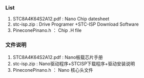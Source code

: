 ###  **List** 

1. STC8A4K64S2A12.pdf : Nano Chip datesheet
2. stc-isp.zip : Drive Programer +STC-ISP Download Software
3. PineconePinano.h ： Chip .H file




###  **文件说明** 

1. STC8A4K64S2A12.pdf : Nano板载芯片手册
2. stc-isp.zip : Nano驱动程序+STCISP下载程序+驱动安装说明
3. PineconePinano.h ： Nano 核心头文件

